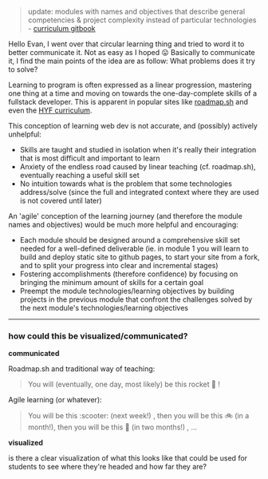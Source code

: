 > update: modules with names and objectives that describe general competencies & project complexity instead of particular technologies - [curriculum gitbook](https://curriculum.hackyourfuture.be)

Hello Evan, I went over that circular learning thing and tried to word it to better communicate it. Not as easy as I hoped :stuck_out_tongue:
Basically to communicate it, I find the main points of the idea are as follow:
What problems does it try to solve?

Learning to program is often expressed as a linear progression, mastering one thing at a time and moving on towards the one-day-complete skills of a fullstack developer.   This is apparent in popular sites like [roadmap.sh](https://roadmap.sh/) and even the [HYF curriculum](https://github.com/HackYourFutureBelgium/curriculum).

This conception of learning web dev is not accurate, and (possibly) actively unhelpful:
* Skills are taught and studied in isolation when it's really their integration that is most difficult and important to learn
* Anxiety of the endless road caused by linear teaching (cf. roadmap.sh), eventually reaching a useful skill set
* No intuition towards what is the problem that some technologies address/solve (since the full and integrated context where they are used is not covered until later)

An 'agile' conception of the learning journey (and therefore the module names and objectives) would be much more helpful and encouraging:
* Each module should be designed around a comprehensive skill set needed for a well-defined deliverable (ie. in module 1 you will learn to build and deploy static site to github pages, to start your site from a fork, and to split your progress into clear and incremental stages)
* Fostering accomplishments (therefore confidence) by focusing on bringing the minimum amount of skills for a certain goal
* Preempt the module technologies/learning objectives by building projects in the previous module that confront the challenges solved by the next module's technologies/learning objectives

---

### how could this be visualized/communicated?

__communicated__

Roadmap.sh and traditional way of teaching:
> You will (eventually, one day, most likely) be this rocket :rocket: !

Agile learning (or whatever):
> You will be this  :scooter: (next week!) , then you will be this :bike:  (in a month!), then you will be this :motor_scooter: (in two months!) , …


__visualized__

is there a clear visualization of what this looks like that could be used for students to see where they're headed and how far they are?
